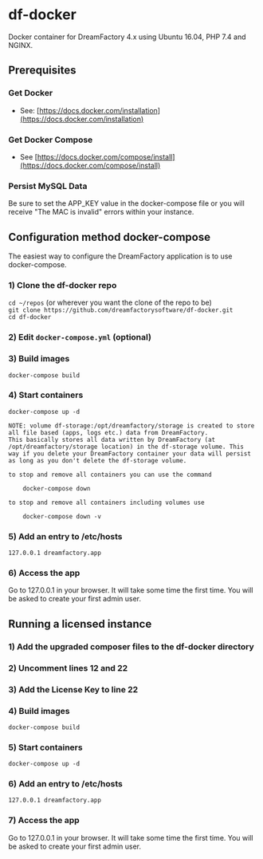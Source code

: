 # df-docker

Docker container for DreamFactory 4.x using Ubuntu 16.04, PHP 7.4 and NGINX.

## Prerequisites

### Get Docker
- See: [https://docs.docker.com/installation](https://docs.docker.com/installation)

### Get Docker Compose
- See [https://docs.docker.com/compose/install](https://docs.docker.com/compose/install)

### Persist MySQL Data
Be sure to set the APP_KEY value in the docker-compose file or you will receive "The MAC is invalid" errors within your instance.
 

## Configuration method docker-compose
The easiest way to configure the DreamFactory application is to use docker-compose.

### 1) Clone the df-docker repo
`cd ~/repos` (or wherever you want the clone of the repo to be)  
`git clone https://github.com/dreamfactorysoftware/df-docker.git`  
`cd df-docker`

### 2) Edit `docker-compose.yml` (optional)

### 3) Build images
`docker-compose build`

### 4) Start containers
`docker-compose up -d`

    NOTE: volume df-storage:/opt/dreamfactory/storage is created to store all file based (apps, logs etc.) data from DreamFactory.
    This basically stores all data written by DreamFactory (at /opt/dreamfactory/storage location) in the df-storage volume. This 
    way if you delete your DreamFactory container your data will persist as long as you don't delete the df-storage volume.
    
    to stop and remove all containers you can use the command 
    
        docker-compose down
    
    to stop and remove all containers including volumes use 
    
        docker-compose down -v
    
### 5) Add an entry to /etc/hosts
`127.0.0.1 dreamfactory.app`

### 6) Access the app
Go to 127.0.0.1 in your browser. It will take some time the first time. You will be asked to create your first admin user.

## Running a licensed instance

### 1) Add the upgraded composer files to the df-docker directory

### 2) Uncomment lines 12 and 22

### 3) Add the License Key to line 22

### 4) Build images
`docker-compose build`

### 5) Start containers
`docker-compose up -d`

### 6) Add an entry to /etc/hosts
`127.0.0.1 dreamfactory.app`

### 7) Access the app
Go to 127.0.0.1 in your browser. It will take some time the first time. You will be asked to create your first admin user.

